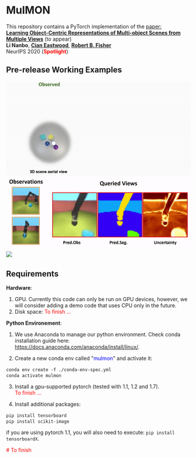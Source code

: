 # MulMON

This repository contains a PyTorch implementation of the [paper:  
**Learning Object-Centric Representations of Multi-object Scenes from Multiple Views**](https://github.com/NanboLi/MulMON) (to appear)  
**Li Nanbo**,
[**Cian Eastwood**](http://homepages.inf.ed.ac.uk/s1668298/),
[**Robert B. Fisher**](https://homepages.inf.ed.ac.uk/rbf/)  
NeurIPS 2020 (**<span style="color:red">Spotlight</span>**)  


## Pre-release Working Examples
<p float="left">
    <img src="assets/work1.gif" width="800"/>  
    <img src="assets/jaco_cam_traj_white.gif" width="800"/>  
    <img src="assets/dist1.gif" width="800"/>
</p>


## Requirements
**Hardware**:   
1. GPU. Currently this code can only be run on GPU devices, however, we will consider adding a demo code that uses CPU only in the future.
2. Disk space:
<span style="color:red">To finish ... </span>


**Python Environement**:  
1. We use Anaconda to manage our python environment. Check conda installation guide here: https://docs.anaconda.com/anaconda/install/linux/.

2. Create a new conda env called "<span style="color:blue">mulmon</span>" and activate it:
```setup
conda env create -f ./conda-env-spec.yml  
conda activate mulmon
```

3. Install a gpu-supported pytorch (tested with 1.1, 1.2 and 1.7).  
<span style="color:red">To finish ... </span>



4. Install additional packages:
```setup
pip install tensorboard  
pip install scikit-image
```
if you are using pytorch 1.1, you will also need to execute: ```pip install tensorboardX```.  
   



<span style="color:red"># To finish</span>
